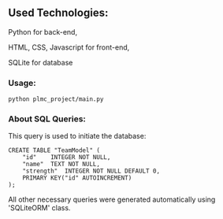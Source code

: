 ## Used Technologies:
Python for back-end,

HTML, CSS, Javascript for front-end,

SQLite for database

### Usage:
```
python plmc_project/main.py
```

### About SQL Queries:
This query is used to initiate the database:
```
CREATE TABLE "TeamModel" (
	"id"	INTEGER NOT NULL,
	"name"	TEXT NOT NULL,
	"strength"	INTEGER NOT NULL DEFAULT 0,
	PRIMARY KEY("id" AUTOINCREMENT)
);
```
All other necessary queries were generated automatically using 'SQLiteORM' class.
